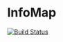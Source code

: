 # InfoMap

[![Build Status](https://github.com/RandyRDavila/InfoMap.jl/actions/workflows/CI.yml/badge.svg?branch=main)](https://github.com/RandyRDavila/InfoMap.jl/actions/workflows/CI.yml?query=branch%3Amain)
